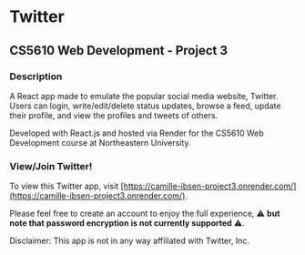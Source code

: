 # Twitter
## CS5610 Web Development - Project 3

### Description
A React app made to emulate the popular social media website, Twitter. Users can login, write/edit/delete status updates, browse a feed, update their profile, and view the profiles and tweets of others.

Developed with React.js and hosted via Render for the CS5610 Web Development course at Northeastern University.

### View/Join Twitter!
To view this Twitter app, visit [https://camille-ibsen-project3.onrender.com/](https://camille-ibsen-project3.onrender.com/).

Please feel free to create an account to enjoy the full experience, ⚠️ **but note that password encryption is not currently supported** ⚠️.

Disclaimer: This app is not in any way affiliated with Twitter, Inc.
